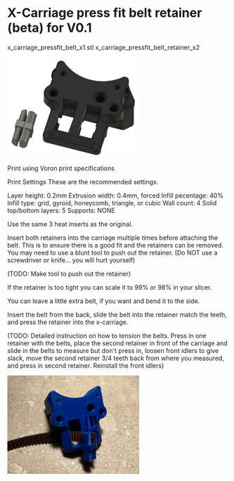 # X-Carriage press fit belt retainer (beta) for V0.1

x_carriage_pressfit_belt_x1.stl
x_carriage_pressfit_belt_retainer_x2

<img src="Images/CAD.png" width=300>

Print using Voron print specifications

Print Settings
These are the recommended settings.

Layer height: 0.2mm
Extrusion width: 0.4mm, forced
Infill pecentage: 40%
Infill type: grid, gyroid, honeycomb, triangle, or cubic
Wall count: 4
Solid top/bottom layers: 5
Supports: NONE

Use the same 3 heat inserts as the original.

Insert both retainers into the carriage multiple times before attaching the belt.  This is to ensure there is a good fit and the retainers can be removed.  You may need to use a blunt tool to push out the retainer. (Do NOT use a screwdriver or knife... you will hurt yourself)

(TODO: Make tool to push out the retainer)

If the retainer is too tight you can scale it to 99% or 98% in your slicer.

You can leave a little extra belt, if you want and bend it to the side.

Insert the belt from the back, slide the belt into the retainer match the teeth, and press the retainer into the x-carriage.

(TODO: Detailed instruction on how to tension the belts.  Press in one retainer with the belts, place the second retainer in front of the carriage and slide in the belts to measure but don't press in, loosen front idlers to give slack, move the second retainer 3/4 teeth back from where you measured, and press in second retainer.  Reinstall the front idlers)


<img src="Images/Photo.png" width=300>
